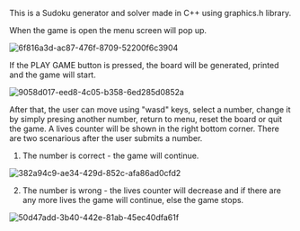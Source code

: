 This is a Sudoku generator and solver made in C++ using graphics.h library.

When the game is open the menu screen will pop up.

![6f816a3d-ac87-476f-8709-52200f6c3904](https://user-images.githubusercontent.com/118437095/223203168-60cca82a-382f-4d9a-98b7-18e529f2f289.jpg)

If the PLAY GAME button is pressed, the board will be generated, printed and the game will start.

![9058d017-eed8-4c05-b358-6ed285d0852a](https://user-images.githubusercontent.com/118437095/223205362-f92061e7-c2bb-4048-9e50-ebabc9d14abd.jpg)

After that, the user can move using "wasd" keys, select a number, change it by simply presing another number, return to menu, reset the board or quit the game. A lives counter will be shown in the right bottom corner. There are two scenarious after the user submits a number. 

   1. The number is correct - the game will continue.
 
 ![382a94c9-ae34-429d-852c-afa86ad0cfd2](https://user-images.githubusercontent.com/118437095/223246133-a82fb050-b9d7-4e4c-a458-7bcc7a36d9c6.jpg)
  
   2. The number is wrong - the lives counter will decrease and if there are any more lives the game will continue,                                else the game stops.
   
 ![50d47add-3b40-442e-81ab-45ec40dfa61f](https://user-images.githubusercontent.com/118437095/223246449-55e27738-91b3-4cd8-8198-772047249f0e.jpg)
